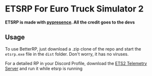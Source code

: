# ETSRP For Euro Truck Simulator 2

**ETSRP is made with [pypresence](https://github.com/qwertyquerty/pypresence). All the credit goes to the devs**

## Usage

To use BetterRP, just download a .zip clone of the repo and start the `etsrp.exe` file in the `dist` folder. Don't worry, it has no viruses.

For a detailed RP in your Discord Profile, download the [ETS2 Telemetry Server](https://github.com/Funbit/ets2-telemetry-server#installation) and run it while etsrp is running